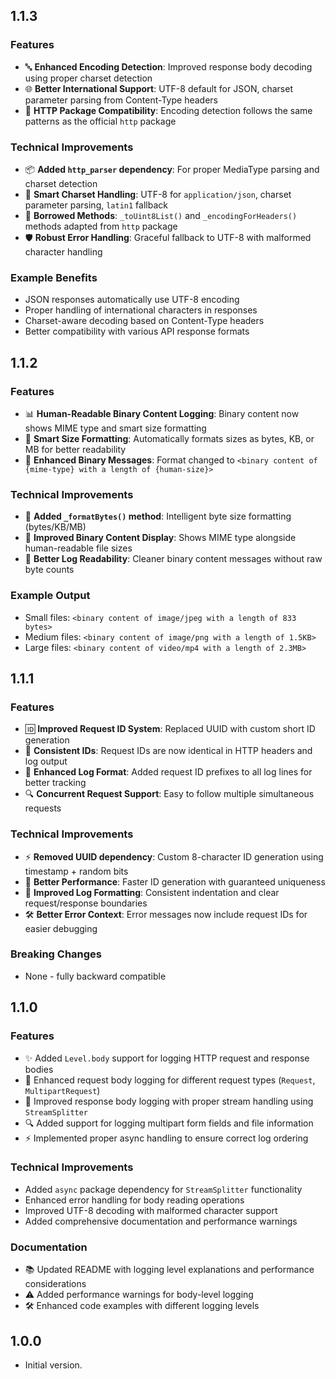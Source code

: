 ## 1.1.3

### Features
- 🔤 **Enhanced Encoding Detection**: Improved response body decoding using proper charset detection
- 🌐 **Better International Support**: UTF-8 default for JSON, charset parameter parsing from Content-Type headers
- 🔧 **HTTP Package Compatibility**: Encoding detection follows the same patterns as the official `http` package

### Technical Improvements
- 📦 **Added `http_parser` dependency**: For proper MediaType parsing and charset detection
- 🎯 **Smart Charset Handling**: UTF-8 for `application/json`, charset parameter parsing, `latin1` fallback
- 🔄 **Borrowed Methods**: `_toUint8List()` and `_encodingForHeaders()` methods adapted from `http` package
- 🛡️ **Robust Error Handling**: Graceful fallback to UTF-8 with malformed character handling

### Example Benefits
- JSON responses automatically use UTF-8 encoding
- Proper handling of international characters in responses
- Charset-aware decoding based on Content-Type headers
- Better compatibility with various API response formats

## 1.1.2

### Features
- 📊 **Human-Readable Binary Content Logging**: Binary content now shows MIME type and smart size formatting
- 📏 **Smart Size Formatting**: Automatically formats sizes as bytes, KB, or MB for better readability
- 🎯 **Enhanced Binary Messages**: Format changed to `<binary content of {mime-type} with a length of {human-size}>`

### Technical Improvements  
- 🔧 **Added `_formatBytes()` method**: Intelligent byte size formatting (bytes/KB/MB)
- 🎨 **Improved Binary Content Display**: Shows MIME type alongside human-readable file sizes
- 📝 **Better Log Readability**: Cleaner binary content messages without raw byte counts

### Example Output
- Small files: `<binary content of image/jpeg with a length of 833 bytes>`
- Medium files: `<binary content of image/png with a length of 1.5KB>`  
- Large files: `<binary content of video/mp4 with a length of 2.3MB>`

## 1.1.1

### Features
- 🆔 **Improved Request ID System**: Replaced UUID with custom short ID generation
- 🎯 **Consistent IDs**: Request IDs are now identical in HTTP headers and log output
- 📝 **Enhanced Log Format**: Added request ID prefixes to all log lines for better tracking
- 🔍 **Concurrent Request Support**: Easy to follow multiple simultaneous requests

### Technical Improvements
- ⚡ **Removed UUID dependency**: Custom 8-character ID generation using timestamp + random bits
- 🚀 **Better Performance**: Faster ID generation with guaranteed uniqueness
- 🎨 **Improved Log Formatting**: Consistent indentation and clear request/response boundaries
- 🛠️ **Better Error Context**: Error messages now include request IDs for easier debugging

### Breaking Changes
- None - fully backward compatible

## 1.1.0

### Features
- ✨ Added `Level.body` support for logging HTTP request and response bodies
- 🚀 Enhanced request body logging for different request types (`Request`, `MultipartRequest`)
- 📝 Improved response body logging with proper stream handling using `StreamSplitter`
- 🔍 Added support for logging multipart form fields and file information
- ⚡ Implemented proper async handling to ensure correct log ordering

### Technical Improvements
- Added `async` package dependency for `StreamSplitter` functionality
- Enhanced error handling for body reading operations
- Improved UTF-8 decoding with malformed character support
- Added comprehensive documentation and performance warnings

### Documentation
- 📚 Updated README with logging level explanations and performance considerations
- ⚠️ Added performance warnings for body-level logging
- 🛠️ Enhanced code examples with different logging levels

## 1.0.0

- Initial version.
